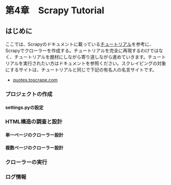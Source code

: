 # 第4章　Scrapy Tutorial

## はじめに

ここでは、Scrapyのドキュメントに載っている[チュートリアル](https://docs.scrapy.org/en/latest/intro/tutorial.html)を参考に、Scrapyでクローラーを作成する。チュートリアルを完全に再現するわけではなく、チュートリアルを題材にしながら寄り道しながら進めていきます。チュートリアルを実行されたい方はドキュメントを参照ください。スクレイピングの対象にするサイトは、チュートリアルと同じで下記の有名人の名言サイトです。

* [quotes.toscrape.com](http://quotes.toscrape.com/) 

### プロジェクトの作成

#### settings.pyの設定

### HTML構造の調査と設計

#### 単一ページのクローラー設計

#### 複数ページのクローラー設計

### クローラーの実行

### ログ情報







